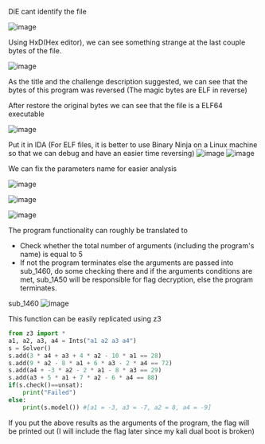 DiE cant identify the file

![image](https://github.com/neziRzz/CTF_Writeups/assets/126742756/2ac8d99b-d68a-4d53-aa7e-10368fe32050)

Using HxD(Hex editor), we can see something strange at the last couple bytes of the file.

![image](https://github.com/neziRzz/CTF_Writeups/assets/126742756/766aa259-72ff-4417-abd9-5b7842a1416c)

As the title and the challenge description suggested, we can see that the bytes of this program was reversed (The magic bytes are ELF in reverse)

After restore the original bytes we can see that the file is a ELF64 executable

![image](https://github.com/neziRzz/CTF_Writeups/assets/126742756/f2226c0f-1113-4a2e-b463-5378d8d19e87)

Put it in IDA (For ELF files, it is better to use Binary Ninja on a Linux machine so that we can debug and have an easier time reversing)
![image](https://github.com/neziRzz/CTF_Writeups/assets/126742756/5ed61752-f681-440b-9467-6ae7447e582f)
![image](https://github.com/neziRzz/CTF_Writeups/assets/126742756/13f6359d-3948-4e59-8b78-13e9ce7a3a0d)

We can fix the parameters name for easier analysis

![image](https://github.com/neziRzz/CTF_Writeups/assets/126742756/1df22f94-a1c9-4bed-b38b-ad88bb52c21c)

![image](https://github.com/neziRzz/CTF_Writeups/assets/126742756/3dcff335-af86-4958-b8d1-4c538b421941)

![image](https://github.com/neziRzz/CTF_Writeups/assets/126742756/4b9668bf-b2e8-401e-a6c2-a134ec4aa4d6)

The program functionality can roughly be translated to
  + Check whether the total number of arguments (including the program's name) is equal to 5
  + If not the program terminates else the arguments are passed into sub_1460, do some checking there and if the arguments conditions are met, sub_1A50 will be responsible for flag decryption, else the program terminates.


sub_1460
![image](https://github.com/neziRzz/CTF_Writeups/assets/126742756/6711234f-95f5-45d1-8e3b-77249e38088f)

This function can be easily replicated using z3
```python
from z3 import *
a1, a2, a3, a4 = Ints("a1 a2 a3 a4")
s = Solver()
s.add(3 * a4 + a3 + 4 * a2 - 10 * a1 == 28)
s.add(9 * a2 - 8 * a1 + 6 * a3 - 2 * a4 == 72)
s.add(a4 + -3 * a2 - 2 * a1 - 8 * a3 == 29)
s.add(a3 + 5 * a1 + 7 * a2 - 6 * a4 == 88)
if(s.check()==unsat):
    print("Failed")
else:
    print(s.model()) #[a1 = -3, a3 = -7, a2 = 8, a4 = -9]
```
If you put the above results as the arguments of the program, the flag will be printed out (I will include the flag later since my kali dual boot is broken)









